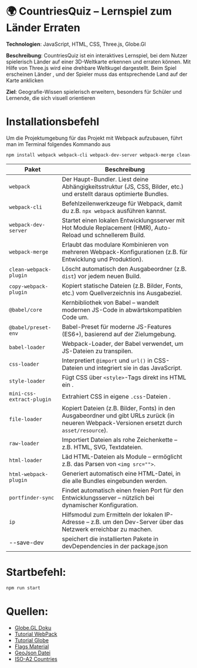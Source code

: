 # 🌍 CountriesQuiz – Lernspiel zum Länder Erraten
**Technologien**: JavaScript, HTML, CSS, Three.js, Globe.Gl

**Beschreibung**:
CountriesQuiz ist ein interaktives Lernspiel, bei dem Nutzer spielerisch Länder auf einer 3D-Weltkarte erkennen und erraten können. Mit Hilfe von Three.js wird eine drehbare Weltkugel dargestellt. Beim Spiel erscheinen Länder , und der Spieler muss das entsprechende Land auf der Karte anklicken

**Ziel**:
Geografie-Wissen spielerisch erweitern, besonders für Schüler und Lernende, die sich visuell orientieren

#  Installationsbefehl
Um die Projektumgebung für das Projekt mit Webpack aufzubauen, führt man im Terminal folgendes Kommando aus

```bash
npm install webpack webpack-cli webpack-dev-server webpack-merge clean-webpack-plugin copy-webpack-plugin @babel/core @babel/preset-env babel-loader css-loader file-loader html-loader html-webpack-plugin mini-css-extract-plugin portfinder-sync raw-loader style-loader ip --save-dev
```

 
| Paket                  | Beschreibung                                                                                                         |
|------------------------|----------------------------------------------------------------------------------------------------------------------|
| `webpack`              | Der Haupt-Bundler. Liest deine Abhängigkeitsstruktur (JS, CSS, Bilder, etc.) und erstellt daraus optimierte Bundles. |
| `webpack-cli`          | Befehlzeilenwerkzeuge für Webpack, damit du z.B. `npx webpack` ausführen kannst.                                     |
| `webpack-dev-server`   | Startet einen lokalen Entwicklungsserver mit Hot Module Replacement (HMR), Auto-Reload und schnellerem Build.        |
| `webpack-merge`        | Erlaubt das modulare Kombinieren von mehreren Webpack-Konfigurationen (z.B. für Entwicklung und Produktion).         |
| `clean-webpack-plugin` | Löscht automatisch den Ausgabeordner (z.B. `dist`) vor jedem neuen Build.                                            |
| `copy-webpack-plugin`  | Kopiert statische Dateien (z.B. Bilder, Fonts, etc.) vom Quellverzeichnis ins Ausgabeziel.                           |
| `@babel/core`       | Kernbibliothek von Babel – wandelt modernen JS-Code in abwärtskompatiblen Code um. |
| `@babel/preset-env` | Babel-Preset für moderne JS-Features (ES6+), basierend auf der Zielumgebung.       |
| `babel-loader`      | Webpack-Loader, der Babel verwendet, um JS-Dateien zu transpilen.                  |
| `css-loader`              | Interpretiert `@import` und `url()` in CSS-Dateien und integriert sie in das JavaScript. |
| `style-loader`            | Fügt CSS über `<style>`-Tags direkt ins HTML ein .         |
| `mini-css-extract-plugin` | Extrahiert CSS in eigene `.css`-Dateien .                      |
| `file-loader`         | Kopiert Dateien (z.B. Bilder, Fonts) in den Ausgabeordner und gibt URLs zurück (in neueren Webpack-Versionen ersetzt durch `asset/resource`). |
| `raw-loader`          | Importiert Dateien als rohe Zeichenkette – z.B. HTML, SVG, Textdateien.                                                                       |
| `html-loader`         | Läd HTML-Dateien als Module – ermöglicht z.B. das Parsen von `<img src="">`.                                                                  |
| `html-webpack-plugin` | Generiert automatisch eine HTML-Datei, in die alle Bundles eingebunden werden.      
| `portfinder-sync` | Findet automatisch einen freien Port für den Entwicklungsserver – nützlich bei dynamischer Konfiguration.        |
| `ip`              | Hilfsmodul zum Ermitteln der lokalen IP-Adresse – z.B. um den Dev-Server über das Netzwerk erreichbar zu machen. |
| --save-dev       | speichert die installierten Pakete in devDependencies in der package.json |

# Startbefehl:
```bash
npm run start
```
# Quellen:
- [Globe.GL Doku](https://globe.gl/)
- [Tutorial WebPack](https://www.youtube.com/watch?v=fqHx8_U2eKU&list=PLEXzUhnWfEhgTVL_r3_njztkZdeQGNJCR&index=3)
- [Tutorial Globe](https://www.youtube.com/watch?v=f4zncVufL_I)
- [Flags Material](https://www.countryflags.com/)
- [GeoJson Datei](https://geojson-maps.kyd.au/)
- [ISO-A2 Countries](https://www.ble.de/SharedDocs/Downloads/EN/Climate-Energy/Information-Nabisy/CountryCodes.pdf?__blob=publicationFile&v=1)
  



